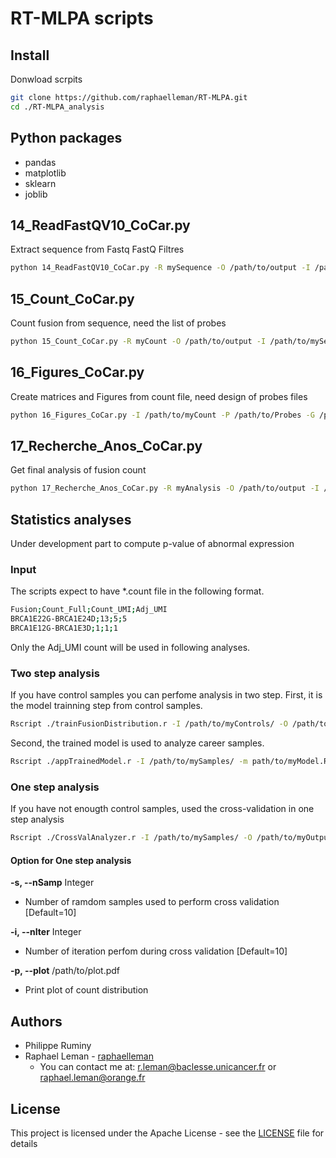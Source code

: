 # RT-MLPA scripts

## Install

Donwload scrpits

```bash
git clone https://github.com/raphaelleman/RT-MLPA.git
cd ./RT-MLPA_analysis
```

## Python packages

- pandas
- matplotlib
- sklearn
- joblib

## 14_ReadFastQV10_CoCar.py

Extract sequence from Fastq FastQ Filtres

```bash
python 14_ReadFastQV10_CoCar.py -R mySequence -O /path/to/output -I /path/to/fastq
```

## 15_Count_CoCar.py

Count fusion from sequence, need the list of probes

```bash
python 15_Count_CoCar.py -R myCount -O /path/to/output -I /path/to/mySequence -P /path/to/Probes -G /path/to/gene_list
```

## 16_Figures_CoCar.py

Create matrices and Figures from count file, need design of probes files

```bash
python 16_Figures_CoCar.py -I /path/to/myCount -P /path/to/Probes -G /path/to/gene_list
```

## 17_Recherche_Anos_CoCar.py

Get final analysis of fusion count

```bash
python 17_Recherche_Anos_CoCar.py -R myAnalysis -O /path/to/output -I /path/to/myCount -P /path/to/Probes -G /path/to/gene_list
```

## Statistics analyses

Under development part to compute p-value of abnormal expression

### Input

The scripts expect to have *.count file in the following format.
```bash
Fusion;Count_Full;Count_UMI;Adj_UMI
BRCA1E22G-BRCA1E24D;13;5;5
BRCA1E12G-BRCA1E3D;1;1;1
```

Only the Adj_UMI count will be used in following analyses.

### Two step analysis

If you have control samples you can perfome analysis in two step.
First, it is the model trainning step from control samples.

```bash
Rscript ./trainFusionDistribution.r -I /path/to/myControls/ -O /path/to/myModel.RData
```

Second, the trained model is used to analyze career samples.

```bash
Rscript ./appTrainedModel.r -I /path/to/mySamples/ -m path/to/myModel.RData -O /path/to/myOutput.txt
```

### One step analysis

If you have not enougth control samples, used the cross-validation in one step analysis

```bash
Rscript ./CrossValAnalyzer.r -I /path/to/mySamples/ -O /path/to/myOutput.txt
```

#### Option for One step analysis

**-s, --nSamp** Integer
* Number of ramdom samples used to perform cross validation [Default=10]

**-i, --nIter** Integer
* Number of iteration perfom during cross validation [Default=10]

**-p, --plot** /path/to/plot.pdf
* Print plot of count distribution

## Authors

* Philippe Ruminy
* Raphael Leman - [raphaelleman](https://github.com/raphaelleman/ "tittle")
    * You can contact me at: r.leman@baclesse.unicancer.fr or raphael.leman@orange.fr

## License

This project is licensed under the Apache License - see the [LICENSE](https://github.com/raphaelleman/RT-MLPA/blob/master/LICENSE "tittle") file for details
